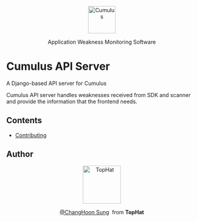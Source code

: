 <p align="center">
  <p align="center">
    <a href="https://cumulus.tophat.cloud" target="_blank">
      <img src="https://jinui.s3.ap-northeast-2.amazonaws.com/tophat/logo.png" alt="Cumulus" height="72">
    </a>
  </p>
  <p align="center">
    Application Weakness Monitoring Software
  </p>
</p>

# Cumulus API Server
A Django-based API server for Cumulus

Cumulus API server handles weaknesses received from SDK and scanner and provide the information that the frontend needs.

## Contents
* [Contributing](https://github.com/tophat-cloud/tophat-cumulus-back/blob/master/CONTRIBUTING.md)

## Author
<p align="center">
  <p align="center">
    <a href="https://github.com/tophat-cloud" target="_blank">
      <img src="https://jinui.s3.ap-northeast-2.amazonaws.com/tophat/tophat.png" alt="TopHat" height="100">
    </a>
  </p>

  <p align="center">
    <a href="http://github.com/changhoon-sung" target="_blank">@ChangHoon Sung</a>&nbsp from <strong>TopHat</strong>
  </p>
</p>
